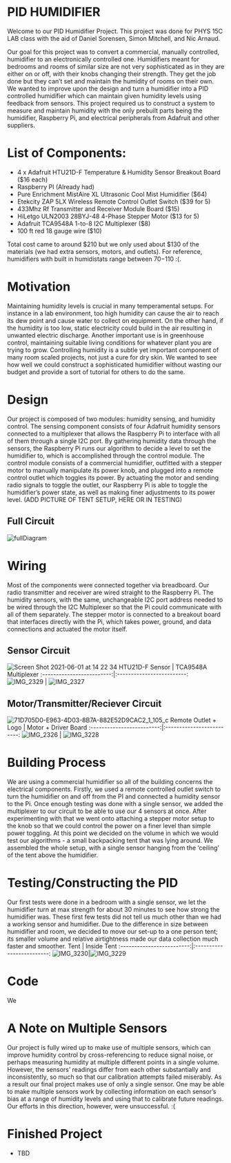 # PID HUMIDIFIER
Welcome to our PID Humidifier Project. This project was done for PHYS 15C LAB class with the aid of Daniel Sorensen, Simon Mitchell, and Nic Arnaud.

Our goal for this project was to convert a commercial, manually controlled, humidifier to an electronically controlled one. Humidifiers meant for bedrooms and rooms of similar size are not very sophisticated as in they are either on or off, with their knobs changing their strength. They get the job done but they can’t set and maintain the humidity of rooms on their own. We wanted to improve upon the design and turn a humidifier into a PID controlled humidifier which can maintain given humidity levels using feedback from sensors. This project required us to construct a system to measure and maintain humidity with the only prebuilt parts being the humidifier, Raspberry Pi, and electrical peripherals from Adafruit and other suppliers.

# List of Components:
* 4 x Adafruit HTU21D-F Temperature & Humidity Sensor Breakout Board ($16 each)
* Raspberry PI (Already had)
* Pure Enrichment MistAire XL Ultrasonic Cool Mist Humidifier ($64)
* Etekcity ZAP 5LX Wireless Remote Control Outlet Switch ($39 for 5)
* 433Mhz Rf Transmitter and Receiver Module Board ($15)
* HiLetgo ULN2003 28BYJ-48 4-Phase Stepper Motor ($13 for 5)
* Adafruit TCA9548A 1-to-8 I2C Multiplexer ($8)
* 100 ft red 18 gauge wire ($10)

Total cost came to around $210 but we only used about $130 of the materials (we had extra sensors, motors, and outlets). For reference, humidifiers with built in humidistats range between $70-$110 :(.

# Motivation
Maintaining humidity levels is crucial in many temperamental setups. For instance in a lab environment, too high humidity can cause the air to reach its dew point and cause water to collect on equipment. On the other hand, if the humidity is too low, static electricity could build in the air resulting in unwanted electric discharge. Another important use is in greenhouse control, maintaining suitable living conditions for whatever plant you are trying to grow. Controlling humidity is a subtle yet important component of many room scaled projects, not just a cure for dry skin. We wanted to see how well we could construct a sophisticated humidifier without wasting our budget and provide a sort of tutorial for others to do the same.
# Design
Our project is composed of two modules: humidity sensing, and humidity control. The sensing component consists of four Adafruit humidity sensors connected to a multiplexer that allows the Raspberry Pi to interface with all of them through a single I2C port. By gathering humidity data through the sensors, the Raspberry Pi runs our algorithm to decide a level to set the humidifier to, which is accomplished through the control module. The control module consists of a commercial humidifier, outfitted with a stepper motor to manually manipulate its power knob, and plugged into a remote control outlet which toggles its power. By actuating the motor and sending radio signals to toggle the outlet, our Raspberry Pi is able to toggle the humidifier’s power state, as well as making finer adjustments to its power level. (ADD PICTURE OF TENT SETUP, HERE OR IN TESTING)
## Full Circuit 
![fullDiagram](https://user-images.githubusercontent.com/54754917/120396783-006ac600-c2ec-11eb-94d8-b10ef70cf266.jpeg)
# Wiring
Most of the components were connected together via breadboard. Our radio transmitter and receiver are wired straight to the Raspberry Pi. The humidity sensors, with the same, unchangeable I2C port address needed to be wired through the I2C Multiplexer so that the Pi could communicate with all of them separately. The stepper motor is connected to a breakout board that interfaces directly with the Pi, which takes power, ground, and data connections and actuated the motor itself. 

## Sensor Circuit
![Screen Shot 2021-06-01 at 14 22 34](https://user-images.githubusercontent.com/54754917/120393211-68b6a900-c2e6-11eb-885a-6968c94bdb74.jpeg)
 HTU21D-F Sensor |  TCA9548A Multiplexer
:-------------------------:|:-------------------------:
![IMG_2329](https://user-images.githubusercontent.com/54754917/120395690-43c43500-c2ea-11eb-85f1-8dcfb18fe851.jpeg)  |  ![IMG_2327](https://user-images.githubusercontent.com/54754917/120395844-86860d00-c2ea-11eb-8b9f-ee08fb5c4edd.jpeg)
## Motor/Transmitter/Reciever Circuit
![71D705D0-E963-4D03-8B7A-882E52D9CAC2_1_105_c](https://user-images.githubusercontent.com/54754917/120394406-3908a080-c2e8-11eb-9981-4eaf4ddb1052.jpeg)
 Remote Outlet + Logo |  Motor + Driver Board
:-------------------------:|:-------------------------:
![IMG_2326](https://user-images.githubusercontent.com/54754917/120397570-64da5500-c2ed-11eb-9bb7-e210932ef5d7.jpeg) | ![IMG_3228](https://user-images.githubusercontent.com/54754917/120397623-7ae81580-c2ed-11eb-990d-f91b16e885d0.jpeg)


# Building Process
 We are using a commercial humidifier so all of the building concerns the electrical components. Firstly, we used a remote controlled outlet switch to turn the humidifier on and off from the PI and connected a humidity sensor to the Pi. Once enough testing was done with a single sensor, we added the multiplexer to our circuit to be able to use our 4 sensors at once. After experimenting with that we went onto attaching a stepper motor setup to the knob so that we could control the power on a finer level than simple power toggling. At this point we decided on the volume in which we would test our algorithms - a small backpacking tent that was lying around. We assembled the whole setup, with a single sensor hanging from the ‘ceiling’ of the tent above the humidifier.
# Testing/Constructing the PID
 Our first tests were done in a bedroom with a single sensor, we let the humidifier turn at max strength for about 30 minutes to see how strong the humidifier was. These first few tests did not tell us much other than we had a working sensor and humidifier. Due to the difference in size between humidifier and room, we decided to move our set-up to a one person tent; its smaller volume and relative airtightness made our data collection much faster and smoother. 
  Tent |  Inside Tent
:-------------------------:|:-------------------------:
![IMG_3230](https://user-images.githubusercontent.com/54754917/120402717-a4a63a00-c2f7-11eb-9a0e-9ff0f94205a5.jpeg)|![IMG_3229](https://user-images.githubusercontent.com/54754917/120402761-b7207380-c2f7-11eb-994f-43a130b950aa.jpeg)

# Code
 We 
# A Note on Multiple Sensors
Our project is fully wired up to make use of multiple sensors, which can improve humidity control by cross-referencing to reduce signal noise, or perhaps measuring humidity at multiple different points in a single volume. However, the sensors’ readings differ from each other substantially and inconsistently, so much so that our calibration attempts failed miserably. As a result our final project makes use of only a single sensor. One may be able to make multiple sensors work by collecting information on each sensor’s bias at a range of humidity levels and using that to calibrate future readings. Our efforts in this direction, however, were unsuccessful. :(
# Finished Project
* TBD

